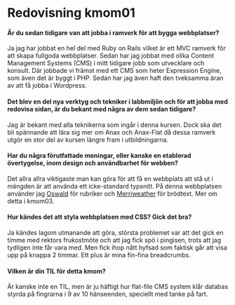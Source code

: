 ---
---
Redovisning kmom01
=========================


#### Är du sedan tidigare van att jobba i ramverk för att bygga webbplatser?

Ja jag har jobbat en hel del med Ruby on Rails vilket är ett MVC ramverk för att skapa fullgoda webbplatser. Sedan har jag jobbat med olika Content Management Systems (CMS) i mitt tidigare jobb som utvecklare och konsult. Där jobbade vi främst med ett CMS som heter Expression Engine, som även det är byggt i PHP. Sedan har jag även haft den tveksamma äran av att få jobba i Wordpress.

#### Det blev en del nya verktyg och tekniker i labbmiljön och för att jobba med redovisa sidan, är du bekant med några av dem sedan tidigare?

Jag är bekant med alla teknikerna som ingår i denna kursen. Dock ska det bli spännande att lära sig mer om Anax och Anax-Flat då dessa ramverk utgör en stor del av kursen längre fram i utbildningarna.

#### Har du några förutfattade meningar, eller kanske en etablerad övertygelse, inom design och användbarhet för webben?

Det allra allra viktigaste man kan göra för att få en webbplats att stå ut i mängden är att använda ett icke-standard typsnitt. På denna webbplatsen använder jag [Oswald](https://fonts.google.com/specimen/Oswald) för rubriker och [Merriweather](https://fonts.google.com/specimen/Merriweather) för brödtext. Mer om detta i kmom03.

#### Hur kändes det att styla webbplatsen med CSS? Gick det bra?

Ja kändes lagom utmanande att göra, största problemet var att det gick en timme med rektors frukostmöte och att jag fick spö i pingisen, trots att jag tydligen inte får vara med. Men fick ihop nått hyfsad som faktisk går att visa upp på knappa 2 timmar. Ett plus är mina fin-fina breadcrumbs.

#### Vilken är din TIL för detta kmom?

Är kanske inte en TIL, men är ju häftigt hur flat-file CMS system klår databas styrda på fingrarna i 9 av 10 hänseenden, speciellt med tanke på fart.
